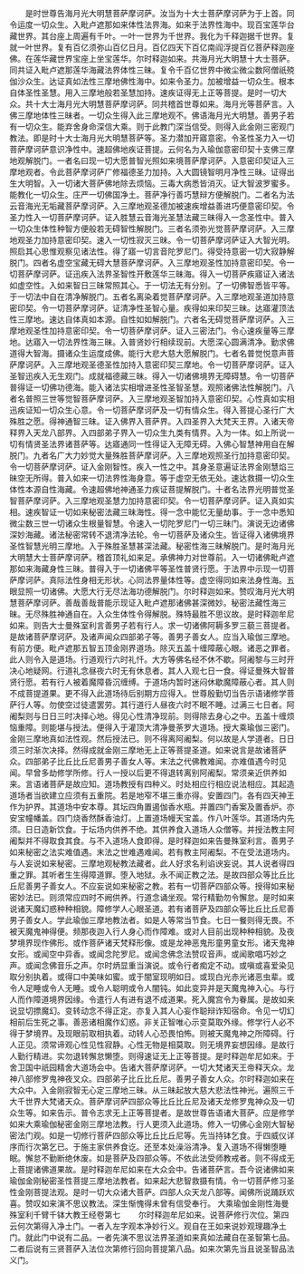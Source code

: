 <!-- { "loadSidebar": true } -->
　　是时世尊告海月光大明慧菩萨摩诃萨。汝当为十大士菩萨摩诃萨为于上首。同令运度一切众生。入毗卢遮那如来体性法界海。如来于法界性海中。现百宝莲华台藏世界。其台座上周遍有千叶。一叶一世界为千世界。我化为千释迦据千世界。复就一叶世界。复有百亿须弥山百亿日月。百亿四天下百亿南阎浮提百亿菩萨释迦座佛。在莲华藏世界宝座上坐宝莲华。尔时释迦如来。共海月光大明慧十大士菩萨。同共证入毗卢遮那莲华海藏法界体性三昧。复令千百亿世界中微尘微尘数阿僧祇殑伽沙众生。达证真如法性三摩地佛性海中。如来令圣力。加被增益一切众生。根本自体圣性圣慧。用入三摩地般若圣慧加持。速疾证得无上正等菩提。是时一切大众。共十大士海月光大明慧菩萨摩诃萨。同共稽首世尊如来。海月光等菩萨言。入佛三摩地体性三昧者。一切众生得入此三摩地观不。佛语海月光大明慧。善男子若有一切众生。能弃舍身命深信大乘。则于此教门深当信受。则得入此金刚三密观门教法。即是时十大士海月光大明慧菩萨等。圣力潜加开寤意密。令圣性圣力入一切菩萨摩诃萨意识净性中。速超佛地疾证菩提。云何名为入瑜伽意密印契十支佛三摩地观解脱门。一者名曰现一切大愿普智光照如来境菩萨摩诃萨。入意密印契证入三摩地观者。令此菩萨摩诃萨广修福德圣力加持。入大圆镜智明月净性三昧。证得出生大明智。入一切诸大菩萨佛地除去烦恼。三毒大病悉皆消灭。证大智波罗蜜多。能教化一切众生。庄严一切佛国净土。菩萨净行善巧慧辩方便解脱门。二者名为法云音海光无垢藏菩萨摩诃萨。入三摩地观圣德加被速疾增益善进巧便意密印契。令圣力性入一切菩萨摩诃萨。证入胜慧云音海光圣慧法藏三昧得入一念圣性中。普入一切众生体性种智方便般若无碍智性解脱门。三者名须弥光觉菩萨摩诃萨。入三摩地观圣力加持意密印契。速入一切性寂灭三昧。令一切菩萨摩诃萨证入大智光明。照启其心思惟观察见诸法性。得了寤一切言音陀罗尼门。得受持意密一切大寂静解脱门。四者名虚空宝藏无碍大慧菩萨摩诃萨。入三摩地观圣性加持意密印契。令一切菩萨摩诃萨。证迅疾入法界圣智性开敷莲华三昧海。得入一切菩萨疾寤证入诸法如虚空性。入如来智日三昧常照其心。于一切法无有分别。了一切佛智悉皆平等。于一切法中自在清净解脱门。五者名离染着觉菩萨摩诃萨。入三摩地观圣道加持意密印契。令一切菩萨摩诃萨。证清净性圣智心量。疾得如来印契三昧。达寤灌顶法性三摩地。速达自体真如本源。自性如如解脱门。六者名无碍觉菩萨摩诃萨。入三摩地观圣性加持意密印契。令一切菩萨摩诃萨。证入三密法门。令心速疾量等三摩地。达寤入一切法界性海三昧。入普贤妙行相续现前。大愿深心圆满清净。勤求佛道得大智海。摄诸众生运度成佛。能行大悲大慈大愿解脱门。七者名普觉悦意声菩萨摩诃萨。入三摩地观圣德圣性加持入意密印契三摩地。令一切菩萨摩诃萨。证入圣智迅疾入无生观门。成就福德藏三昧。得入一切诸佛境界无障碍慧。令一切菩萨普得证一切佛功德海。能入诸法实相增进圣性圣智圣慧。观照诸佛法性解脱门。八者名普照三世等觉智菩萨摩诃萨。入三摩地观圣智加持入意密印契。心性真如实相迅疾证知一切众生心意。令一切菩萨摩诃萨及一切有情众生。得入菩提心圣行广大殊胜之愿。得神通智三昧。证入佛界入菩萨界。入四圣界入大梵天王界。入诸天帝释界入天龙八部界。入四部弟子界入一切众生九类有情界。入为一体。如上所说一切有情贤圣法界诸菩萨等。达寤通同一性得证入无障无碍。入佛心智慧神用自在解脱门。九者名广大力妙觉大量殊胜菩萨摩诃萨。入三摩地观照圣行加持意密印契。令一切菩萨摩诃萨。证入金刚智性。疾入一性之中。其身圣意遍证法界金刚慧焰三昧空无所得。普入如来一切法界性海身意。等于虚空无依无处。速达救摄一切众生体性本源自性海藏。令速超佛地神通圣力疾证菩提解脱门。十者名法界光明普觉圣智菩萨摩诃萨。入三摩地观圣慧力加持意密印契。令一切菩萨摩诃萨。证入真如实相。速疾智证一切如来秘密法藏三昧海性。得一念中能忆无量劫事。于一念中悉知微尘数三世一切诸众生根量智慧。令速入一切陀罗尼门一切三昧门。演说无边诸佛深妙海藏。诸法秘密常转不退清净法轮。令一切菩萨及诸众生。皆证得入诸佛境界圣性智慧光明三摩地。入于殊胜圣慧甚深法藏。秘密性海三昧解脱门。是时海月光大明慧大士菩萨摩诃萨。稽首顶礼如来足。承佛神力对世尊前。入一切诸佛毗卢遮那如来海藏身性三昧。普得入于一切诸佛平等圣性普贤行愿。于法界中示现一切菩萨摩诃萨。真际法性身相无形状。心同法界量体性等。虚空得同如来法身性海。五眼显照一切诸佛。大愿大行无尽法海功德解脱门。尔时释迦如来。赞叹海月光大明慧菩萨摩诃萨。善哉善哉普能示现证入毗卢遮那诸佛甚深微妙。秘密法藏性海三昧。无尽殊胜神通自在。入众生体性令得解脱。殊特最胜不思议故。是时释迦牟尼如来。则告大士曼殊室利言善男子若有行人。求一切诸佛阿耨多罗三藐三菩提者。是故诸菩萨摩诃萨。及诸声闻众四部弟子等。善男子善女人。应当入瑜伽三摩地。有前方便。毗卢遮那五智五顶金刚界道场。除灭五盖十缠障蔽心眼。诸恶之罪者。此人则令入是道场。行道观行六时礼忏。大方等佛名经不休不歇。阿阇黎与三时开决心地疑网。行道礼念昼夜六时无有休息者。其人入观七日一食。得证曼殊大智普贤行愿。若有行人被着魔障昏沉缠缚。于道场内暂时迷闷休歇魔障蔽心者。其人则不成菩提道果。更不得入此道场待后别期方应得入。世尊殷勤切当告示语诸修学菩萨行人等。勿使空过徒遣罢劳。其行道行人昼夜六时不眠不睡。过满三七日者。阿阇梨则与日日三时决择心地。得见心性清净现前。则得除去身心之中。五盖十缠烦恼重障。则能堪与授法。便得入于灌顶大清净曼荼罗大道场。授大乘瑜伽三密门。金刚三摩地真如法性观。然后授法已。则不得离阿阇梨。何以故是人学道者。日日须三时渐次决择。然得成就金刚三摩地无上正等菩提圣道。如来说言是故诸菩萨众。四部弟子比丘比丘尼善男子善女人等。末法之代佛教难闻。亦难值遇今时见闻。早曾多劫修学所修。行人一授以后更不得退转离别阿阇梨。常须亲近供养如来。言语诸菩萨是故应知。道场教授有四种义。时处相应行相应说法相应。其起造道场者当欲建立应须有五重院。若是地窄不堪三重亦得。安置四门。各有四天神王作为护界。其道场中安本尊。其坛四角置遏伽香水瓶。并置四门香案及置香炉。亦安宝幢幡盖。四门烧香然酥香油灯。上置道场幔天宝盖。作八叶莲华。其道场内先须。日日造新饮食。于坛场内供养不绝。其供养食入道场人众僧等。并授法教主阿阇梨并不得取食其食。与不入道场人食即得。是时释迦如来告曼殊室利言。善男子如来秘密之法实难值遇。末法之世难遇难闻。若有教主阿阇梨。不在受法道场内。与人妄说如来秘密。三摩地观秘教法藏者。此人好求名利谄谀妄说。其人说者得四重之罪。其听者生生得障道罪。堕入地狱。永不闻正教之法。是故四部众等比丘比丘尼善男子善女人。不应妄说如来秘密之教。若有一切菩萨四部众等。授得如来秘密妙法已。则须常应四时不阙供养。行道念诵坐观。常行精勤勿令懈怠。是时如来说诸天魔幻惑种种相貌。障修学人心眼圣道。若有诸菩萨及四部众等比丘比丘尼善男子善女人。学此瑜伽三摩地教法者。如是人等常当节食。七日一餐则得无畏。不被天魔鬼神得便。频那夜迦入行人身心而作障难。或对人目前出现种种相貌。及夜梦境界现作佛形。或作菩萨诸天梵释形像。或是龙神恶鬼形童男童女形。诸天鬼神女形。或闻空中异香。或闻念陀罗尼。或闻念佛念法赞叹音声。或闻歌唱巧妙之声。或闻念佛音乐之声。尔时炳显重当演说。或令行者痴定不动。或嗔或喜爱染见取分别执着。或得口中美味如蜜。或于闇室现明如日。或现白光赤光诸恶虫辈。或令人足睡或令人无睡。或令人聪明或令人闇钝。如此变异并是天魔鬼神入心。与行人而作障道境界因缘。令遣行人有进有退不成道果。死入魔宫令为眷属。是故如来说显切摽魔幻。变转动念不得正定。亦复入其人心妄作聪辩诈知宿命。令见一切幻相前后生死之事。善恶诸相魔作幻惑。非关正智唯心示变莫取外缘。修学行人必不得于梦境界。及现眼前取相执着。动转人心恐畏怕怖。则被天魔鬼神之所障碍。行人正见。须常谛观心性见性寂静。心性无物是相莫取。则无境界妄想因缘。是故行人勤行精进。实勿退转懈怠懒堕。则得速证无上正等菩提。是时释迦牟尼如来。于舍卫国中祇园精舍大道场会中。告诸大菩萨摩诃萨。一切大梵诸天王帝释天众。龙神八部修罗鬼神夜叉众。四部弟子比丘比丘尼。善男子善女人众。尔时释迦如来在大众中。入金刚寂智无心定三摩地三昧。从三昧起放大慈大悲法性神光。遍照三千大千世界大梵诸天众。菩萨摩诃萨四部众等比丘比丘尼及诸天龙修罗鬼神众及一切众生等。如来告示。普令志求无上正等菩提者。是故世尊告语诸大菩萨。应是修学如来大乘瑜伽秘密金刚三摩地法教。行人更须入此道场。修入一切佛心金刚大智秘密法门观。如是一切修行菩萨四部众等比丘比丘尼等。先当持钵乞食。于四威仪详序而行次第乞已。于施主家供养食讫。还至本处澡浴清净。复入道场不得懒堕睡眠。懈怠不勤断绝休废。如是菩萨及四部众等。不依此法受师教戒者。则不得成无上菩提诸佛道果故。是时释迦牟尼如来在大众会中。告诸菩萨言。吾今说诸佛如来瑜伽金刚秘密圣性菩提三摩地法教者。如来起大悲智救摄有情。令一切菩萨修习圣性金刚菩提法观。是时一切大众诸大菩萨。四部人众天龙八部等。闻佛所说踊跃欢喜。赞叹如来演不思议教法。深生惭愧得未曾有信受奉行。
大乘瑜伽金刚性海曼殊室利千臂千钵大教王经卷第七
　　尔时释迦牟尼如来。说菩萨修行次位。第四云何次第得入净土门。一者入左字观本净妙行义。观自在王如来说妙观理趣净土门。就此门中说有二品。一者先演不思议法界圣道如来真如法藏自在圣智第七品。二者后说有三贤菩萨入法位次第修行回向菩提第八品。如来次第先当且说圣智品法义门。
